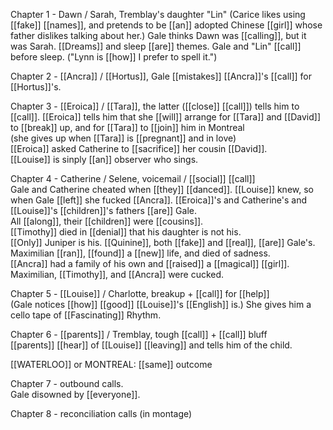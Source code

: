 Chapter 1 - Dawn / Sarah, Tremblay's daughter "Lin" (Carice likes using [[fake]] [[names]], and pretends to be [[an]] adopted Chinese [[girl]] whose father dislikes talking about her.) Gale thinks Dawn was [[calling]], but it was Sarah. [[Dreams]] and sleep [[are]] themes. Gale and "Lin" [[call]] before sleep. ("Lynn is [[how]] I prefer to spell it.")  
  
Chapter 2 - [[Ancra]] / [[Hortus]], Gale [[mistakes]] [[Ancra]]'s [[call]] for [[Hortus]]'s.  
  
Chapter 3 - [[Eroica]] / [[Tara]], the latter ([[close]] [[call]]) tells him to [[call]]. [[Eroica]] tells him that she [[will]] arrange for [[Tara]] and [[David]] to [[break]] up, and for [[Tara]] to [[join]] him in Montreal  
(she gives up when [[Tara]] is [[pregnant]] and in love)  
[[Eroica]] asked Catherine to [[sacrifice]] her cousin [[David]].  
[[Louise]] is sinply [[an]] observer who sings.  
  
Chapter 4 - Catherine / Selene, voicemail / [[social]] [[call]]  
Gale and Catherine cheated when [[they]] [[danced]]. [[Louise]] knew, so when Gale [[left]] she fucked [[Ancra]]. [[Eroica]]'s and Catherine's and [[Louise]]'s [[children]]'s fathers [[are]] Gale.  
All [[along]], their [[children]] were [[cousins]].  
[[Timothy]] died in [[denial]] that his daughter is not his.  
[[Only]] Juniper is his. [[Quinine]], both [[fake]] and [[real]], [[are]] Gale's.  
Maximilian [[ran]], [[found]] a [[new]] life, and died of sadness.  
[[Ancra]] had a family of his own and [[raised]] a [[magical]] [[girl]].  
Maximilian, [[Timothy]], and [[Ancra]] were cucked.  
  
Chapter 5 - [[Louise]] / Charlotte, breakup + [[call]] for [[help]]  
(Gale notices [[how]] [[good]] [[Louise]]'s [[English]] is.) She gives him a cello tape of [[Fascinating]] Rhythm.  
  
Chapter 6 - [[parents]] / Tremblay, tough [[call]] + [[call]] bluff  
[[parents]] [[hear]] of [[Louise]] [[leaving]] and tells him of the child.  
  
[[WATERLOO]] or MONTREAL: [[same]] outcome  
  
Chapter 7 - outbound calls.  
Gale disowned by [[everyone]].  
  
Chapter 8 - reconciliation calls (in montage)